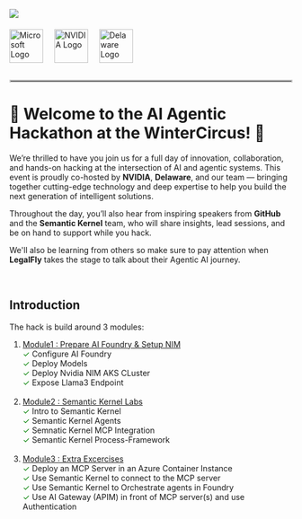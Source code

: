 ![](June_12_Demo/images/image.png)

<div style="display: flex; align-items: center; gap: 20px; margin: 20px 0;">
  <img src="June_12_Demo/images/ms_logo.png" alt="Microsoft Logo" height="60" />
  <img src="June_12_Demo/images/nvidia_logo.png" alt="NVIDIA Logo" height="60" />
  <img src="June_12_Demo/images/Delaware_Logo.png" alt="Delaware Logo" height="60" />
</div>

<hr style="border: 2px solid #ccc; margin: 30px 0;">

# 🎉 Welcome to the AI Agentic Hackathon at the WinterCircus! 🎉

We’re thrilled to have you join us for a full day of innovation, collaboration, and hands-on hacking at the intersection of AI and agentic systems. This event is proudly co-hosted by **NVIDIA**, **Delaware**, and our team — bringing together cutting-edge technology and deep expertise to help you build the next generation of intelligent solutions.

Throughout the day, you’ll also hear from inspiring speakers from **GitHub** and the **Semantic Kernel** team, who will share insights, lead sessions, and be on hand to support while you hack.

We'll also be learning from others so make sure to pay attention when **LegalFly** takes the stage to talk about
their Agentic AI journey.

<br>

## Introduction

The hack is build around 3 modules:

1. [Module1 : Prepare AI Foundry & Setup NIM](/June_12_Demo/Module1%20[Prep%20and%20NIM])
   <br>
   <span style="color: green;">✓</span> Configure AI Foundry
   <br>
   <span style="color: green;">✓</span> Deploy Models
   <br>
   <span style="color: green;">✓</span> Deploy Nvidia NIM AKS CLuster
   <br>
   <span style="color: green;">✓</span> Expose Llama3 Endpoint
   <br>
   <br>
2. [Module2 : Semantic Kernel Labs](/June_12_Demo//Module2%20[Semantic%20Kernel])
   <br>
   <span style="color: green;">✓</span> Intro to Semantic Kernel
   <br>
   <span style="color: green;">✓</span> Semantic Kernel Agents
   <br>
   <span style="color: green;">✓</span> Semnatic Kernel MCP Integration
   <br>
   <span style="color: green;">✓</span> Semantic Kernel Process-Framework
   <br>
   <br>
3. [Module3 : Extra Excercises](/June_12_Demo/Module3%20[Extra%20exercises])
   <br>
   <span style="color: green;">✓</span> Deploy an MCP Server in an Azure Container Instance
   <br>
   <span style="color: green;">✓</span> Use Semantic Kernel to connect to the MCP server
   <br>
   <span style="color: green;">✓</span> Use Semantic Kernel to Orchestrate agents in Foundry
   <br>
   <span style="color: green;">✓</span> Use AI Gateway (APIM) in front of MCP server(s) and use Authentication
   <br>
   
   